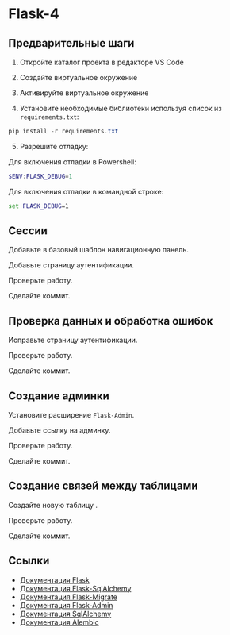 # Flask-4

## Предварительные шаги

1. Откройте каталог проекта в редакторе VS Code

2. Создайте виртуальное окружение

3. Активируйте виртуальное окружение

4. Установите необходимые библиотеки используя список из `requirements.txt`:

```powershell
pip install -r requirements.txt
```

5. Разрешите отладку:

Для включения отладки в Powershell:

```powershell
$ENV:FLASK_DEBUG=1
```

Для включения отладки в командной строке:

```cmd
set FLASK_DEBUG=1
```

## Сессии

Добавьте в базовый шаблон навигационную панель.

Добавьте страницу аутентификации.

Проверьте работу.

Сделайте коммит.

## Проверка данных и обработка ошибок

Исправьте страницу аутентификации.

Проверьте работу.

Сделайте коммит.

## Создание админки

Установите расширение `Flask-Admin`.

Добавьте ссылку на админку.

Проверьте работу.

Сделайте коммит.

## Создание связей между таблицами

Создайте новую таблицу .

Проверьте работу.

Сделайте коммит.

## Ссылки

* [Документация Flask](https://flask.palletsprojects.com/)
* [Документация Flask-SqlAlchemy](https://flask-sqlalchemy.palletsprojects.com/)
* [Документация Flask-Migrate](https://flask.palletsprojects.com/)
* [Документация Flask-Admin](https://flask-admin.readthedocs.io/)
* [Документация SqlAlchemy](https://www.sqlalchemy.org/)
* [Документация Alembic](https://alembic.sqlalchemy.org/)

